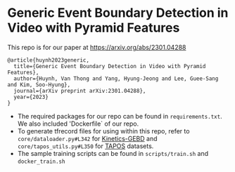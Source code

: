 # Generic Event Boundary Detection in Video with Pyramid Features

This repo is for our paper at https://arxiv.org/abs/2301.04288

```
@article{huynh2023generic,
  title={Generic Event Boundary Detection in Video with Pyramid Features},
  author={Huynh, Van Thong and Yang, Hyung-Jeong and Lee, Guee-Sang and Kim, Soo-Hyung},
  journal={arXiv preprint arXiv:2301.04288},
  year={2023}
}
```

* The required packages for our repo can be found in `requirements.txt`. We also included 'Dockerfile` of our repo.
* To generate tfrecord files for using within this repo, refer to `core/dataloader.py#L342` for [Kinetics-GEBD](https://openaccess.thecvf.com/content/ICCV2021/papers/Shou_Generic_Event_Boundary_Detection_A_Benchmark_for_Event_Segmentation_ICCV_2021_paper.pdf) and `core/tapos_utils.py#L350` for [TAPOS](https://sdolivia.github.io/TAPOS/) datasets.
* The sample training scripts can be found in `scripts/train.sh` and `docker_train.sh`
